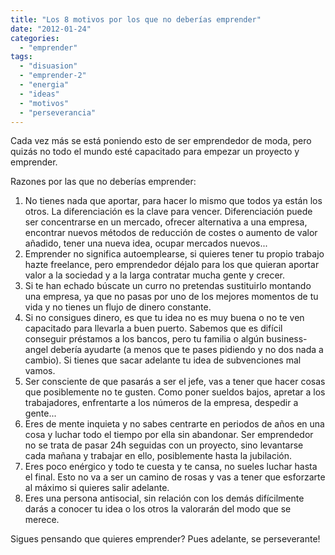 ```yaml
---
title: "Los 8 motivos por los que no deberías emprender"
date: "2012-01-24"
categories: 
  - "emprender"
tags: 
  - "disuasion"
  - "emprender-2"
  - "energia"
  - "ideas"
  - "motivos"
  - "perseverancia"
---
```


Cada vez más se está poniendo esto de ser emprendedor de moda, pero quizás no todo el mundo esté capacitado para empezar un proyecto y emprender.

Razones por las que no deberías emprender:

1. No tienes nada que aportar, para hacer lo mismo que todos ya están los otros. La diferenciación es la clave para vencer. Diferenciación puede ser concentrarse en un mercado, ofrecer alternativa a una empresa, encontrar nuevos métodos de reducción de costes o aumento de valor añadido, tener una nueva idea, ocupar mercados nuevos...
2. Emprender no significa autoemplearse, si quieres tener tu propio trabajo hazte freelance, pero emprendedor déjalo para los que quieran aportar valor a la sociedad y a la larga contratar mucha gente y crecer.
3. Si te han echado búscate un curro no pretendas sustituirlo montando una empresa, ya que no pasas por uno de los mejores momentos de tu vida y no tienes un flujo de dinero constante.
4. Si no consigues dinero, es que tu idea no es muy buena o no te ven capacitado para llevarla a buen puerto. Sabemos que es difícil conseguir préstamos a los bancos, pero tu familia o algún business-angel debería ayudarte (a menos que te pases pidiendo y no dos nada a cambio). Si tienes que sacar adelante tu idea de subvenciones mal vamos.
5. Ser consciente de que pasarás a ser el jefe, vas a tener que hacer cosas que posiblemente no te gusten. Como poner sueldos bajos, apretar a los trabajadores, enfrentarte a los números de la empresa, despedir a gente...
6. Eres de mente inquieta y no sabes centrarte en periodos de años en una cosa y luchar todo el tiempo por ella sin abandonar. Ser emprendedor no se trata de pasar 24h seguidas con un proyecto, sino levantarse cada mañana y trabajar en ello, posiblemente hasta la jubilación.
7. Eres poco enérgico y todo te cuesta y te cansa, no sueles luchar hasta el final. Esto no va a ser un camino de rosas y vas a tener que esforzarte al máximo si quieres salir adelante.
8. Eres una persona antisocial, sin relación con los demás difícilmente darás a conocer tu idea o los otros la valorarán del modo que se merece.

Sigues pensando que quieres emprender? Pues adelante, se perseverante!
